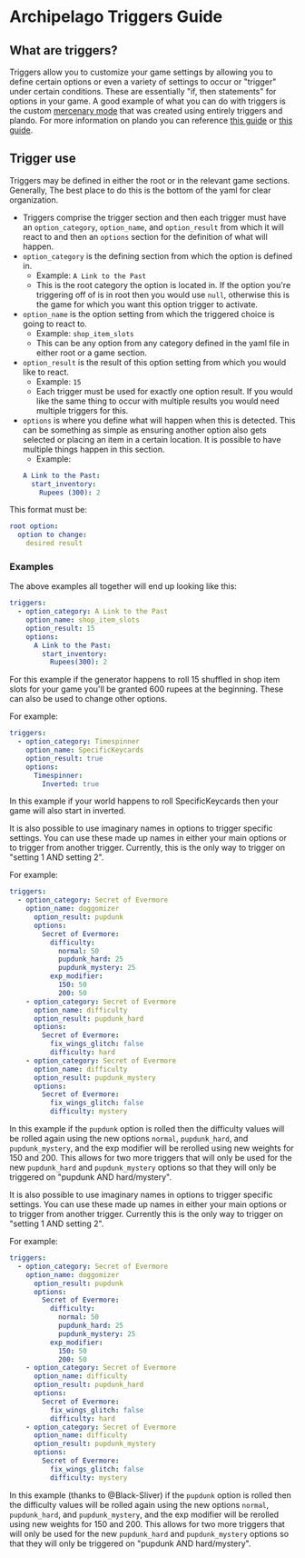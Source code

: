# Archipelago Triggers Guide

## What are triggers?
Triggers allow you to customize your game settings by allowing you to define certain options or even a variety of 
settings to occur or "trigger" under certain conditions. These are essentially "if, then statements" for options in your game. 
A good example of what you can do with triggers is the custom 
[mercenary mode](https://github.com/alwaysintreble/Archipelago-yaml-dump/blob/main/Snippets/Mercenary%20Mode%20Snippet.yaml) 
that was created using entirely triggers and plando. For more information on plando you can reference 
[this guide](/tutorial/archipelago/plando/en) or [this guide](/tutorial/zelda3/plando/en).

## Trigger use
Triggers may be defined in either the root or in the relevant game sections. Generally, The best place to do this is the bottom of the yaml for clear organization.
- Triggers comprise the trigger section and then each trigger must have an `option_category`, `option_name`, and 
`option_result` from which it will react to and then an `options` section for the definition of what will happen.
- `option_category` is the defining section from which the option is defined in.
    - Example: `A Link to the Past`
    - This is the root category the option is located in. If the option you're triggering off of is in root then you would use `null`, otherwise this is the game for which you want this option trigger to activate.
- `option_name` is the option setting from which the triggered choice is going to react to.
    - Example: `shop_item_slots` 
    - This can be any option from any category defined in the yaml file in either root or a game section.
- `option_result` is the result of this option setting from which you would like to react.
    - Example: `15`
    - Each trigger must be used for exactly one option result. If you would like the same thing to occur with multiple results you would need multiple triggers for this.
- `options` is where you define what will happen when this is detected. This can be something as simple as ensuring another option also gets selected or placing an item in a certain location. It is possible to have multiple things happen in this section.
    - Example: 
  ```yaml
  A Link to the Past:
    start_inventory: 
      Rupees (300): 2
  ```
This format must be:

  ```yaml
  root option:
    option to change:
      desired result
  ```

### Examples
The above examples all together will end up looking like this:
  ```yaml
  triggers:
    - option_category: A Link to the Past
      option_name: shop_item_slots
      option_result: 15
      options:
        A Link to the Past:
          start_inventory:
            Rupees(300): 2
  ```

For this example if the generator happens to roll 15 shuffled in shop item slots for your game you'll be granted 600 rupees at the beginning.
These can also be used to change other options.

For example:
  ```yaml
  triggers:
    - option_category: Timespinner
      option_name: SpecificKeycards
      option_result: true
      options:
        Timespinner:
          Inverted: true
  ```
In this example if your world happens to roll SpecificKeycards then your game will also start in inverted.

It is also possible to use imaginary names in options to trigger specific settings. You can use these made up names in either your main options or to trigger from another trigger. Currently, this is the only way to trigger on "setting 1 AND setting 2".

For example:
  ```yaml
  triggers:
    - option_category: Secret of Evermore
      option_name: doggomizer
        option_result: pupdunk
        options:
          Secret of Evermore:
            difficulty:
              normal: 50
              pupdunk_hard: 25
              pupdunk_mystery: 25
            exp_modifier:
              150: 50
              200: 50
      - option_category: Secret of Evermore
        option_name: difficulty
        option_result: pupdunk_hard
        options:
          Secret of Evermore:
            fix_wings_glitch: false
            difficulty: hard
      - option_category: Secret of Evermore
        option_name: difficulty
        option_result: pupdunk_mystery
        options:
          Secret of Evermore:
            fix_wings_glitch: false
            difficulty: mystery
  ```

In this example if the `pupdunk` option is rolled then the difficulty values will be rolled again using the new options `normal`, `pupdunk_hard`, and `pupdunk_mystery`, and the exp modifier will be rerolled using new weights for 150 and 200. This allows for two more triggers that will only be used for the new `pupdunk_hard` and `pupdunk_mystery` options so that they will only be triggered on "pupdunk AND hard/mystery".

It is also possible to use imaginary names in options to trigger specific settings. You can use these made up names in either your main options or to trigger from another trigger. Currently this is the only way to trigger on "setting 1 AND setting 2".

For example:
  ```yaml
  triggers:
    - option_category: Secret of Evermore
      option_name: doggomizer
        option_result: pupdunk
        options:
          Secret of Evermore:
            difficulty:
              normal: 50
              pupdunk_hard: 25
              pupdunk_mystery: 25
            exp_modifier:
              150: 50
              200: 50
      - option_category: Secret of Evermore
        option_name: difficulty
        option_result: pupdunk_hard
        options:
          Secret of Evermore:
            fix_wings_glitch: false
            difficulty: hard
      - option_category: Secret of Evermore
        option_name: difficulty
        option_result: pupdunk_mystery
        options:
          Secret of Evermore:
            fix_wings_glitch: false
            difficulty: mystery
  ```

In this example (thanks to @Black-Sliver) if the `pupdunk` option is rolled then the difficulty values will be rolled again using the new options `normal`, `pupdunk_hard`, and `pupdunk_mystery`, and the exp modifier will be rerolled using new weights for 150 and 200. This allows for two more triggers that will only be used for the new `pupdunk_hard` and `pupdunk_mystery` options so that they will only be triggered on "pupdunk AND hard/mystery".